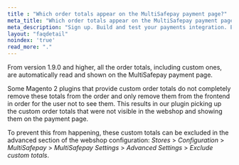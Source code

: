 ```yaml
---
title : "Which order totals appear on the MultiSafepay payment page?"
meta_title: "Which order totals appear on the MultiSafepay payment page? - MultiSafepay Docs"
meta_description: "Sign up. Build and test your payments integration. Explore our products and services. Use our API Reference, SDKs, and wrappers. Get support."
layout: "faqdetail"
noindex: 'true'
read_more: "."
---
```


From version 1.9.0 and higher, all the order totals, including custom ones, are automatically read and shown on the MultiSafepay payment page.

Some Magento 2 plugins that provide custom order totals do not completely remove these totals from the order and only remove them from the frontend in order for the user not to see them. This results in our plugin picking up the custom order totals that were not visible in the webshop and showing them on the payment page. 

To prevent this from happening, these custom totals can be excluded in the advanced section of the webshop configuration: _Stores_ > _Configuration_ > _MultiSafepay_ > _MultiSafepay Settings_ > _Advanced Settings_ > _Exclude custom totals_.
